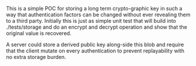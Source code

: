 This is a simple POC for storing a long term crypto-graphic key in such a way
that authentication factors can be changed without ever revealing them to a
third party. Initially this is just as simple unit test that will build into
./tests/storage and do an encrypt and decrypt operation and show that the
original value is recovered.

A server could store a derived public key along-side this blob and require that
the client mutate on every authentication to prevent replayability with no
extra storage burden.

